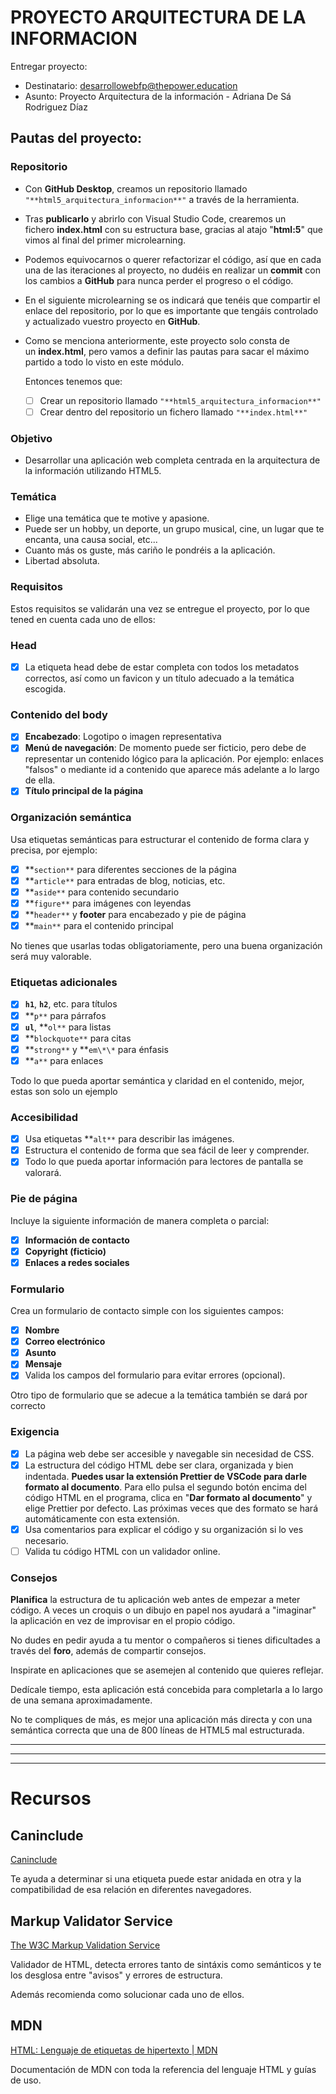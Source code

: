 # PROYECTO ARQUITECTURA DE LA INFORMACION

Entregar proyecto:

- Destinatario: desarrollowebfp@thepower.education
- Asunto: Proyecto Arquitectura de la información - Adriana De Sá Rodriguez Díaz

## Pautas del proyecto:

### Repositorio

- Con **GitHub Desktop**, creamos un repositorio llamado `"**html5_arquitectura_informacion**"` a través de la herramienta.
- Tras **publicarlo** y abrirlo con Visual Studio Code, crearemos un fichero **index.html** con su estructura base, gracias al atajo "**html:5**" que vimos al final del primer microlearning.
- Podemos equivocarnos o querer refactorizar el código, así que en cada una de las iteraciones al proyecto, no dudéis en realizar un **commit** con los cambios a **GitHub** para nunca perder el progreso o el código.
- En el siguiente microlearning se os indicará que tenéis que compartir el enlace del repositorio, por lo que es importante que tengáis controlado y actualizado vuestro proyecto en **GitHub**.
- Como se menciona anteriormente, este proyecto solo consta de un **index.html**, pero vamos a definir las pautas para sacar el máximo partido a todo lo visto en este módulo.

  Entonces tenemos que:

  - [ ] Crear un repositorio llamado `"**html5_arquitectura_informacion**"`
  - [ ] Crear dentro del repositorio un fichero llamado `"**index.html**"`

### **Objetivo**

- Desarrollar una aplicación web completa centrada en la arquitectura de la información utilizando HTML5.

### **Temática**

- Elige una temática que te motive y apasione.
- Puede ser un hobby, un deporte, un grupo musical, cine, un lugar que te encanta, una causa social, etc...
- Cuanto más os guste, más cariño le pondréis a la aplicación.
- Libertad absoluta.

### **Requisitos**

Estos requisitos se validarán una vez se entregue el proyecto, por lo que tened en cuenta cada uno de ellos:

### **Head**

- [x] La etiqueta head debe de estar completa con todos los metadatos correctos, así como un favicon y un título adecuado a la temática escogida.

### **Contenido del body**

- [x] **Encabezado**: Logotipo o imagen representativa
- [x] **Menú de navegación**: De momento puede ser ficticio, pero debe de representar un contenido lógico para la aplicación. Por ejemplo: enlaces "falsos" o mediante id a contenido que aparece más adelante a lo largo de ella.
- [x] **Título principal de la página**

### **Organización semántica**

Usa etiquetas semánticas para estructurar el contenido de forma clara y precisa, por ejemplo:

- [x] **`section**` para diferentes secciones de la página
- [x] **`article**` para entradas de blog, noticias, etc.
- [x] **`aside**` para contenido secundario
- [x] **`figure**` para imágenes con leyendas
- [x] **`header**` y **footer** para encabezado y pie de página
- [x] **`main**` para el contenido principal

No tienes que usarlas todas obligatoriamente, pero una buena organización será muy valorable.

### **Etiquetas adicionales**

- [x] **`h1`**, **`h2`**, etc. para títulos
- [x] **`p**` para párrafos
- [x] **`ul`**, **`ol**` para listas
- [x] **`blockquote**` para citas
- [x] **`strong**` y **`em\*\*` para énfasis
- [x] **`a**` para enlaces

Todo lo que pueda aportar semántica y claridad en el contenido, mejor, estas son solo un ejemplo

### **Accesibilidad**

- [x] Usa etiquetas **`alt**` para describir las imágenes.
- [x] Estructura el contenido de forma que sea fácil de leer y comprender.
- [x] Todo lo que pueda aportar información para lectores de pantalla se valorará.

### **Pie de página**

Incluye la siguiente información de manera completa o parcial:

- [x] **Información de contacto**
- [x] **Copyright (ficticio)**
- [x] **Enlaces a redes sociales**

### **Formulario**

Crea un formulario de contacto simple con los siguientes campos:

- [x] **Nombre**
- [x] **Correo electrónico**
- [x] **Asunto**
- [x] **Mensaje**
- [x] Valida los campos del formulario para evitar errores (opcional).

Otro tipo de formulario que se adecue a la temática también se dará por correcto

### **Exigencia**

- [x] La página web debe ser accesible y navegable sin necesidad de CSS.
- [x] La estructura del código HTML debe ser clara, organizada y bien indentada. **Puedes usar la extensión Prettier de VSCode para darle formato al documento**. Para ello pulsa el segundo botón encima del código HTML en el programa, clica en "**Dar formato al documento**" y elige Prettier por defecto. Las próximas veces que des formato se hará automáticamente con esta extensión.
- [x] Usa comentarios para explicar el código y su organización si lo ves necesario.
- [ ] Valida tu código HTML con un validador online.

### **Consejos**

**Planifica** la estructura de tu aplicación web antes de empezar a meter código. A veces un croquis o un dibujo en papel nos ayudará a "imaginar" la aplicación en vez de improvisar en el propio código.

No dudes en pedir ayuda a tu mentor o compañeros si tienes dificultades a través del **foro**, además de compartir consejos.

Inspirate en aplicaciones que se asemejen al contenido que quieres reflejar.

Dedícale tiempo, esta aplicación está concebida para completarla a lo largo de una semana aproximadamente.

No te compliques de más, es mejor una aplicación más directa y con una semántica correcta que una de 800 líneas de HTML5 mal estructurada.

---

---

---

# Recursos

## Caninclude

[Caninclude](https://caninclude.glitch.me/)

Te ayuda a determinar si una etiqueta puede estar anidada en otra y la compatibilidad de esa relación en diferentes navegadores.

## **Markup Validator Service**

[The W3C Markup Validation Service](https://validator.w3.org/#validate_by_input)

Validador de HTML, detecta errores tanto de sintáxis como semánticos y te los desglosa entre "avisos" y errores de estructura.

Además recomienda como solucionar cada uno de ellos.

## MDN

[HTML: Lenguaje de etiquetas de hipertexto | MDN](https://developer.mozilla.org/es/docs/Web/HTML)

Documentación de MDN con toda la referencia del lenguaje HTML y guías de uso.
